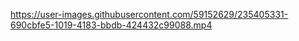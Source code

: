 https://user-images.githubusercontent.com/59152629/235405331-690cbfe5-1019-4183-bbdb-424432c99088.mp4

